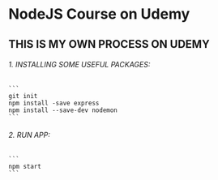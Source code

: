 # NodeJS Course on Udemy
## THIS IS MY OWN PROCESS ON UDEMY 
###### 1. INSTALLING SOME USEFUL PACKAGES:
    ```
    git init
    npm install -save express
    npm install --save-dev nodemon
    ```
###### 2. RUN APP: 
    ```
    npm start
    ```